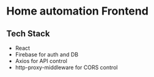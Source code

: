 # Home automation Frontend

## Tech Stack
- React
- Firebase for auth and DB
- Axios for API control
- http-proxy-middleware for CORS control
